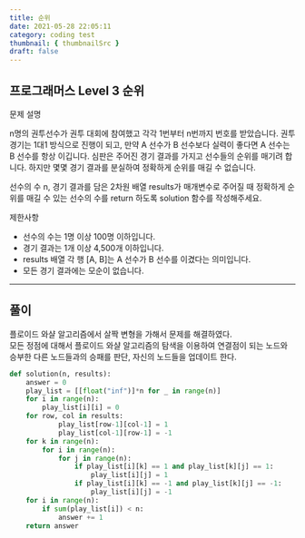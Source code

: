 ```yaml
---
title: 순위
date: 2021-05-28 22:05:11
category: coding test
thumbnail: { thumbnailSrc }
draft: false
---
```


## **프로그래머스 Level 3 순위**

문제 설명  

n명의 권투선수가 권투 대회에 참여했고 각각 1번부터 n번까지 번호를 받았습니다. 권투 경기는 1대1 방식으로 진행이 되고, 만약 A 선수가 B 선수보다 실력이 좋다면 A 선수는 B 선수를 항상 이깁니다. 심판은 주어진 경기 결과를 가지고 선수들의 순위를 매기려 합니다. 하지만 몇몇 경기 결과를 분실하여 정확하게 순위를 매길 수 없습니다.

선수의 수 n, 경기 결과를 담은 2차원 배열 results가 매개변수로 주어질 때 정확하게 순위를 매길 수 있는 선수의 수를 return 하도록 solution 함수를 작성해주세요.

제한사항
* 선수의 수는 1명 이상 100명 이하입니다.
* 경기 결과는 1개 이상 4,500개 이하입니다.
* results 배열 각 행 [A, B]는 A 선수가 B 선수를 이겼다는 의미입니다.
* 모든 경기 결과에는 모순이 없습니다.
  
* * *
## 풀이
플로이드 와샬 알고리즘에서 살짝 변형을 가해서 문제를 해결하였다.  
모든 정점에 대해서 플로이드 와샬 알고리즘의 탐색을 이용하여 연결점이 되는 노드와 승부한 다른 노드들과의 승패를 판단, 자신의 노드들을 업데이트 한다.

```python
def solution(n, results):
    answer = 0
    play_list = [[float("inf")]*n for _ in range(n)]
    for i in range(n):
        play_list[i][i] = 0
    for row, col in results:
            play_list[row-1][col-1] = 1
            play_list[col-1][row-1] = -1
    for k in range(n):
        for i in range(n):
            for j in range(n):
                if play_list[i][k] == 1 and play_list[k][j] == 1:
                    play_list[i][j] = 1
                if play_list[i][k] == -1 and play_list[k][j] == -1:
                    play_list[i][j] = -1
    for i in range(n):
        if sum(play_list[i]) < n:
            answer += 1
    return answer
```